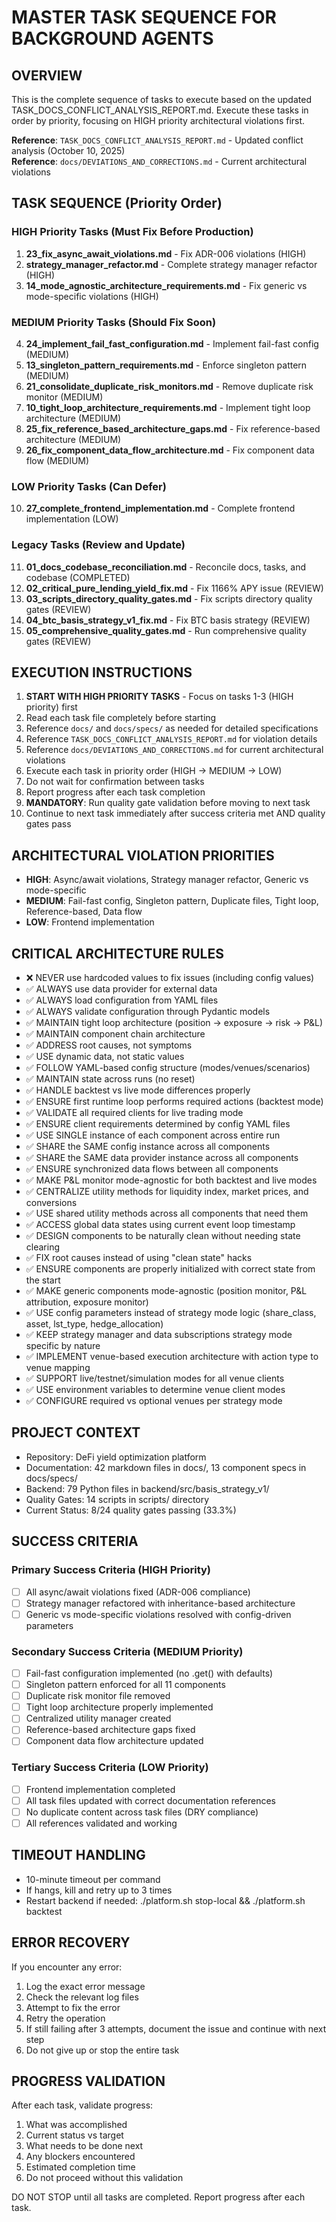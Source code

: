 # MASTER TASK SEQUENCE FOR BACKGROUND AGENTS

## OVERVIEW
This is the complete sequence of tasks to execute based on the updated TASK_DOCS_CONFLICT_ANALYSIS_REPORT.md. Execute these tasks in order by priority, focusing on HIGH priority architectural violations first.

**Reference**: `TASK_DOCS_CONFLICT_ANALYSIS_REPORT.md` - Updated conflict analysis (October 10, 2025)  
**Reference**: `docs/DEVIATIONS_AND_CORRECTIONS.md` - Current architectural violations

## TASK SEQUENCE (Priority Order)

### HIGH Priority Tasks (Must Fix Before Production)
1. **23_fix_async_await_violations.md** - Fix ADR-006 violations (HIGH)
2. **strategy_manager_refactor.md** - Complete strategy manager refactor (HIGH)
3. **14_mode_agnostic_architecture_requirements.md** - Fix generic vs mode-specific violations (HIGH)

### MEDIUM Priority Tasks (Should Fix Soon)
4. **24_implement_fail_fast_configuration.md** - Implement fail-fast config (MEDIUM)
5. **13_singleton_pattern_requirements.md** - Enforce singleton pattern (MEDIUM)
6. **21_consolidate_duplicate_risk_monitors.md** - Remove duplicate risk monitor (MEDIUM)
7. **10_tight_loop_architecture_requirements.md** - Implement tight loop architecture (MEDIUM)
8. **25_fix_reference_based_architecture_gaps.md** - Fix reference-based architecture (MEDIUM)
9. **26_fix_component_data_flow_architecture.md** - Fix component data flow (MEDIUM)

### LOW Priority Tasks (Can Defer)
10. **27_complete_frontend_implementation.md** - Complete frontend implementation (LOW)

### Legacy Tasks (Review and Update)
11. **01_docs_codebase_reconciliation.md** - Reconcile docs, tasks, and codebase (COMPLETED)
12. **02_critical_pure_lending_yield_fix.md** - Fix 1166% APY issue (REVIEW)
13. **03_scripts_directory_quality_gates.md** - Fix scripts directory quality gates (REVIEW)
14. **04_btc_basis_strategy_v1_fix.md** - Fix BTC basis strategy (REVIEW)
15. **05_comprehensive_quality_gates.md** - Run comprehensive quality gates (REVIEW)

## EXECUTION INSTRUCTIONS
1) **START WITH HIGH PRIORITY TASKS** - Focus on tasks 1-3 (HIGH priority) first
2) Read each task file completely before starting
3) Reference `docs/` and `docs/specs/` as needed for detailed specifications
4) Reference `TASK_DOCS_CONFLICT_ANALYSIS_REPORT.md` for violation details
5) Reference `docs/DEVIATIONS_AND_CORRECTIONS.md` for current architectural violations
6) Execute each task in priority order (HIGH → MEDIUM → LOW)
7) Do not wait for confirmation between tasks
8) Report progress after each task completion
9) **MANDATORY**: Run quality gate validation before moving to next task
10) Continue to next task immediately after success criteria met AND quality gates pass

## ARCHITECTURAL VIOLATION PRIORITIES
- **HIGH**: Async/await violations, Strategy manager refactor, Generic vs mode-specific
- **MEDIUM**: Fail-fast config, Singleton pattern, Duplicate files, Tight loop, Reference-based, Data flow
- **LOW**: Frontend implementation

## CRITICAL ARCHITECTURE RULES
- ❌ NEVER use hardcoded values to fix issues (including config values)
- ✅ ALWAYS use data provider for external data
- ✅ ALWAYS load configuration from YAML files
- ✅ ALWAYS validate configuration through Pydantic models
- ✅ MAINTAIN tight loop architecture (position → exposure → risk → P&L)
- ✅ MAINTAIN component chain architecture
- ✅ ADDRESS root causes, not symptoms
- ✅ USE dynamic data, not static values
- ✅ FOLLOW YAML-based config structure (modes/venues/scenarios)
- ✅ MAINTAIN state across runs (no reset)
- ✅ HANDLE backtest vs live mode differences properly
- ✅ ENSURE first runtime loop performs required actions (backtest mode)
- ✅ VALIDATE all required clients for live trading mode
- ✅ ENSURE client requirements determined by config YAML files
- ✅ USE SINGLE instance of each component across entire run
- ✅ SHARE the SAME config instance across all components
- ✅ SHARE the SAME data provider instance across all components
- ✅ ENSURE synchronized data flows between all components
- ✅ MAKE P&L monitor mode-agnostic for both backtest and live modes
- ✅ CENTRALIZE utility methods for liquidity index, market prices, and conversions
- ✅ USE shared utility methods across all components that need them
- ✅ ACCESS global data states using current event loop timestamp
- ✅ DESIGN components to be naturally clean without needing state clearing
- ✅ FIX root causes instead of using "clean state" hacks
- ✅ ENSURE components are properly initialized with correct state from the start
- ✅ MAKE generic components mode-agnostic (position monitor, P&L attribution, exposure monitor)
- ✅ USE config parameters instead of strategy mode logic (share_class, asset, lst_type, hedge_allocation)
- ✅ KEEP strategy manager and data subscriptions strategy mode specific by nature
- ✅ IMPLEMENT venue-based execution architecture with action type to venue mapping
- ✅ SUPPORT live/testnet/simulation modes for all venue clients
- ✅ USE environment variables to determine venue client modes
- ✅ CONFIGURE required vs optional venues per strategy mode

## PROJECT CONTEXT
- Repository: DeFi yield optimization platform
- Documentation: 42 markdown files in docs/, 13 component specs in docs/specs/
- Backend: 79 Python files in backend/src/basis_strategy_v1/
- Quality Gates: 14 scripts in scripts/ directory
- Current Status: 8/24 quality gates passing (33.3%)

## SUCCESS CRITERIA

### Primary Success Criteria (HIGH Priority)
- [ ] All async/await violations fixed (ADR-006 compliance)
- [ ] Strategy manager refactored with inheritance-based architecture
- [ ] Generic vs mode-specific violations resolved with config-driven parameters

### Secondary Success Criteria (MEDIUM Priority)
- [ ] Fail-fast configuration implemented (no .get() with defaults)
- [ ] Singleton pattern enforced for all 11 components
- [ ] Duplicate risk monitor file removed
- [ ] Tight loop architecture properly implemented
- [ ] Centralized utility manager created
- [ ] Reference-based architecture gaps fixed
- [ ] Component data flow architecture updated

### Tertiary Success Criteria (LOW Priority)
- [ ] Frontend implementation completed
- [ ] All task files updated with correct documentation references
- [ ] No duplicate content across task files (DRY compliance)
- [ ] All references validated and working

## TIMEOUT HANDLING
- 10-minute timeout per command
- If hangs, kill and retry up to 3 times
- Restart backend if needed: ./platform.sh stop-local && ./platform.sh backtest

## ERROR RECOVERY
If you encounter any error:
1) Log the exact error message
2) Check the relevant log files
3) Attempt to fix the error
4) Retry the operation
5) If still failing after 3 attempts, document the issue and continue with next step
6) Do not give up or stop the entire task

## PROGRESS VALIDATION
After each task, validate progress:
1) What was accomplished
2) Current status vs target
3) What needs to be done next
4) Any blockers encountered
5) Estimated completion time
6) Do not proceed without this validation

DO NOT STOP until all tasks are completed. Report progress after each task.

